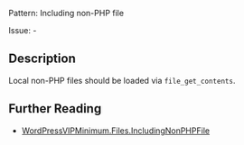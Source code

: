 Pattern: Including non-PHP file

Issue: -

## Description

Local non-PHP files should be loaded via `file_get_contents`.

## Further Reading

* [WordPressVIPMinimum.Files.IncludingNonPHPFile](https://github.com/Automattic/VIP-Coding-Standards/tree/develop/WordPressVIPMinimum/Sniffs/Files/IncludingNonPHPFileSniff.php)